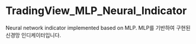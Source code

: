 # TradingView_MLP_Neural_Indicator
Neural network indicator implemented based on MLP. MLP를 기반하여 구현된 신경망 인디케이터입니다.
